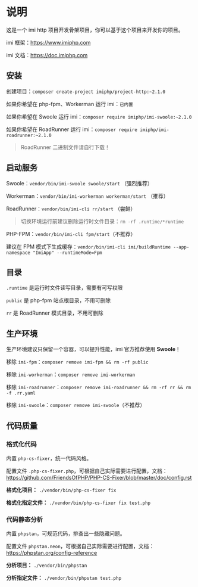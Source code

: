 # 说明

这是一个 imi http 项目开发骨架项目，你可以基于这个项目来开发你的项目。

imi 框架：<https://www.imiphp.com>

imi 文档：<https://doc.imiphp.com>

## 安装

创建项目：`composer create-project imiphp/project-http:~2.1.0`

如果你希望在 php-fpm、Workerman 运行 imi：`已内置`

如果你希望在 Swoole 运行 imi：`composer require imiphp/imi-swoole:~2.1.0`

如果你希望在 RoadRunner 运行 imi：`composer require imiphp/imi-roadrunner:~2.1.0`

> RoadRunner 二进制文件请自行下载！

## 启动服务

Swoole：`vendor/bin/imi-swoole swoole/start` （强烈推荐）

Workerman：`vendor/bin/imi-workerman workerman/start` （推荐）

RoadRunner：`vendor/bin/imi-cli rr/start` （尝鲜）

> 切换环境运行前建议删除运行时文件目录：`rm -rf .runtime/*runtime`

PHP-FPM：`vendor/bin/imi-cli fpm/start`（不推荐）

建议在 FPM 模式下生成缓存：`vendor/bin/imi-cli imi/buildRuntime --app-namespace "ImiApp" --runtimeMode=Fpm`

## 目录

`.runtime` 是运行时文件读写目录，需要有可写权限

`public` 是 php-fpm 站点根目录，不用可删除

`rr` 是 RoadRunner 模式目录，不用可删除

## 生产环境

生产环境建议只保留一个容器，可以提升性能，imi 官方推荐使用 **Swoole**！

移除 `imi-fpm`：`composer remove imi-fpm && rm -rf public`

移除 `imi-workerman`：`composer remove imi-workerman`

移除 `imi-roadrunner`：`composer remove imi-roadrunner && rm -rf rr && rm -f .rr.yaml`

移除 `imi-swoole`：`composer remove imi-swoole`（不推荐）

## 代码质量

### 格式化代码

内置 `php-cs-fixer`，统一代码风格。

配置文件 `.php-cs-fixer.php`，可根据自己实际需要进行配置，文档：<https://github.com/FriendsOfPHP/PHP-CS-Fixer/blob/master/doc/config.rst>

**格式化项目：** `./vendor/bin/php-cs-fixer fix`

**格式化指定文件：** `./vendor/bin/php-cs-fixer fix test.php`

### 代码静态分析

内置 `phpstan`，可规范代码，排查出一些隐藏问题。

配置文件 `phpstan.neon`，可根据自己实际需要进行配置，文档：<https://phpstan.org/config-reference>

**分析项目：** `./vendor/bin/phpstan`

**分析指定文件：** `./vendor/bin/phpstan test.php`
